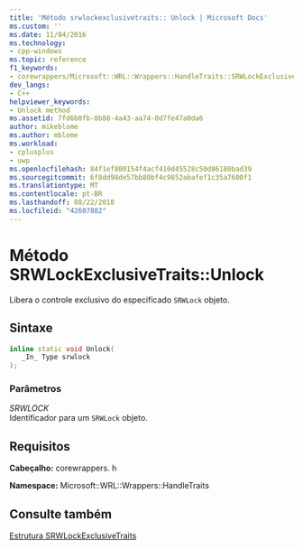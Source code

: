 ```yaml
---
title: 'Método srwlockexclusivetraits:: Unlock | Microsoft Docs'
ms.custom: ''
ms.date: 11/04/2016
ms.technology:
- cpp-windows
ms.topic: reference
f1_keywords:
- corewrappers/Microsoft::WRL::Wrappers::HandleTraits::SRWLockExclusiveTraits::Unlock
dev_langs:
- C++
helpviewer_keywords:
- Unlock method
ms.assetid: 7fd6b0fb-8b88-4a43-aa74-0d7fe47a0da6
author: mikeblome
ms.author: mblome
ms.workload:
- cplusplus
- uwp
ms.openlocfilehash: 84f1ef800154f4acf410d45528c50d86180bad39
ms.sourcegitcommit: 6f8dd98de57bb80bf4c9852abafef1c35a7600f1
ms.translationtype: MT
ms.contentlocale: pt-BR
ms.lasthandoff: 08/22/2018
ms.locfileid: "42607882"
---
```

# <a name="srwlockexclusivetraitsunlock-method"></a>Método SRWLockExclusiveTraits::Unlock

Libera o controle exclusivo do especificado `SRWLock` objeto.

## <a name="syntax"></a>Sintaxe

```cpp
inline static void Unlock(
   _In_ Type srwlock
);
```

### <a name="parameters"></a>Parâmetros

*SRWLOCK*  
Identificador para um `SRWLock` objeto.

## <a name="requirements"></a>Requisitos

**Cabeçalho:** corewrappers. h

**Namespace:** Microsoft::WRL::Wrappers::HandleTraits

## <a name="see-also"></a>Consulte também

[Estrutura SRWLockExclusiveTraits](../windows/srwlockexclusivetraits-structure.md)